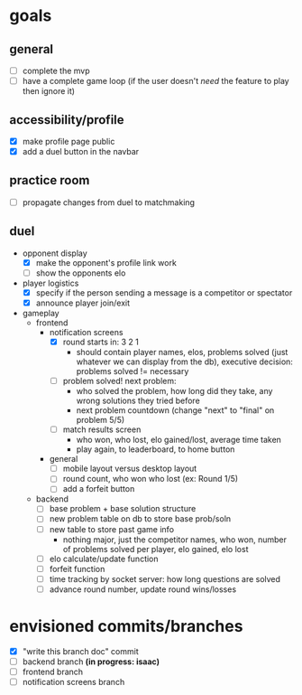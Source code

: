 # goals

## general

- [ ] complete the mvp
- [ ] have a complete game loop (if the user doesn't _need_ the feature to play then ignore it)

## accessibility/profile

- [x] make profile page public
- [x] add a duel button in the navbar

## practice room

- [ ] propagate changes from duel to matchmaking

## duel

- opponent display
  - [x] make the opponent's profile link work
  - [ ] show the opponents elo
- player logistics
  - [x] specify if the person sending a message is a competitor or spectator
  - [x] announce player join/exit
- gameplay
  - frontend
    - notification screens
      - [x] round starts in: 3 2 1
        - should contain player names, elos, problems solved (just whatever we can display from the db), executive decision: problems solved != necessary
      - [ ] problem solved! next problem:
        - who solved the problem, how long did they take, any wrong solutions they tried before
        - next problem countdown (change "next" to "final" on problem 5/5)
      - [ ] match results screen
        - who won, who lost, elo gained/lost, average time taken
        - play again, to leaderboard, to home button
    - general
      - [ ] mobile layout versus desktop layout
      - [ ] round count, who won who lost (ex: Round 1/5)
      - [ ] add a forfeit button
  - backend
    - [ ] base problem + base solution structure
    - [ ] new problem table on db to store base prob/soln
    - [ ] new table to store past game info
      - nothing major, just the competitor names, who won, number of problems solved per player, elo gained, elo lost
    - [ ] elo calculate/update function
    - [ ] forfeit function
    - [ ] time tracking by socket server: how long questions are solved
    - [ ] advance round number, update round wins/losses

# envisioned commits/branches

- [x] "write this branch doc" commit
- [ ] backend branch **(in progress: isaac)**
- [ ] frontend branch
- [ ] notification screens branch
